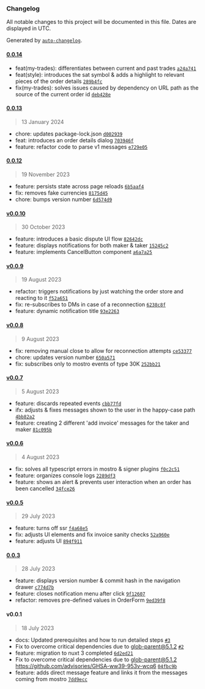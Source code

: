 ### Changelog

All notable changes to this project will be documented in this file. Dates are displayed in UTC.

Generated by [`auto-changelog`](https://github.com/CookPete/auto-changelog).

#### [0.0.14](https://github.com/MostroP2P/mostro-web/compare/0.0.13...0.0.14)

- feat(my-trades): differentiates between current and past trades [`a24a741`](https://github.com/MostroP2P/mostro-web/commit/a24a741b4de24b4b023c70fb51175c0cccfb854f)
- feat(style): introduces the sat symbol & adds a highlight to relevant pieces of the order details [`289b4fc`](https://github.com/MostroP2P/mostro-web/commit/289b4fc916a83fec1a0664ec3b2e534ef05a2315)
- fix(my-trades): solves issues caused by dependency on URL path as the source of the current order id [`deb428e`](https://github.com/MostroP2P/mostro-web/commit/deb428ed15df0f5d9d141023e4f3159204e44bbc)

#### [0.0.13](https://github.com/MostroP2P/mostro-web/compare/0.0.12...0.0.13)

> 13 January 2024

- chore: updates package-lock.json [`d002939`](https://github.com/MostroP2P/mostro-web/commit/d0029392217c52170de017780e50b1cfd783d8d3)
- feat: introduces an order details dialog [`703946f`](https://github.com/MostroP2P/mostro-web/commit/703946ff1e1c4088600c4f9f05a820e78174fcdd)
- feature: refactor code to parse v1 messages [`e729e05`](https://github.com/MostroP2P/mostro-web/commit/e729e05346925ce57d7740c698748baa6cffbae6)

#### [0.0.12](https://github.com/MostroP2P/mostro-web/compare/v0.0.10...0.0.12)

> 19 November 2023

- feature: persists state across page reloads [`6b5aaf4`](https://github.com/MostroP2P/mostro-web/commit/6b5aaf4bc624ca539250a4762dc5976dadc879c8)
- fix: removes fake currencies [`8175d45`](https://github.com/MostroP2P/mostro-web/commit/8175d4527ff5396bcea160e7052b1bfb59acd465)
- chore: bumps version number [`6d574d9`](https://github.com/MostroP2P/mostro-web/commit/6d574d97daf49a34b708f666b140a7ff92a3ead3)

#### [v0.0.10](https://github.com/MostroP2P/mostro-web/compare/v0.0.9...v0.0.10)

> 30 October 2023

- feature: introduces a basic dispute UI flow [`82642dc`](https://github.com/MostroP2P/mostro-web/commit/82642dc309f8e2869885383e4d2eceac4c8b24ec)
- feature: displays notifications for both maker & taker [`15245c2`](https://github.com/MostroP2P/mostro-web/commit/15245c2699436117af47e466edee358f8d7513a4)
- feature: implements CancelButton component [`a6a7a25`](https://github.com/MostroP2P/mostro-web/commit/a6a7a251650b99637c18245503a10c1e7804256f)

#### [v0.0.9](https://github.com/MostroP2P/mostro-web/compare/v0.0.8...v0.0.9)

> 19 August 2023

- refactor: triggers notifications by just watching the order store and reacting to it [`f52a651`](https://github.com/MostroP2P/mostro-web/commit/f52a651b0e95537b3e45ed1669afc57df70117a5)
- fix: re-subscribes to DMs in case of a reconnection [`6238c8f`](https://github.com/MostroP2P/mostro-web/commit/6238c8fc8094b4a78b6ce37b428bc49612287b50)
- feature: dynamic notification title [`93e2263`](https://github.com/MostroP2P/mostro-web/commit/93e2263622d394f444b4139ea3f79bf50f94c765)

#### [v0.0.8](https://github.com/MostroP2P/mostro-web/compare/v0.0.7...v0.0.8)

> 9 August 2023

- fix: removing manual close to allow for reconnection attempts [`ce53377`](https://github.com/MostroP2P/mostro-web/commit/ce53377f3084a99ed2b72ef0e9e3404096d5a8c7)
- chore: updates version number [`650a571`](https://github.com/MostroP2P/mostro-web/commit/650a571563ea322468f86f387f252159bf05607d)
- fix: subscribes only to mostro events of type 30K [`252bb21`](https://github.com/MostroP2P/mostro-web/commit/252bb212e04b68b9f5d466610a70f3d262ba2ca6)

#### [v0.0.7](https://github.com/MostroP2P/mostro-web/compare/v0.0.6...v0.0.7)

> 5 August 2023

- feature: discards repeated events [`cbb77fd`](https://github.com/MostroP2P/mostro-web/commit/cbb77fd98128cbf6d9c901623b0f310847c66058)
- ifx: adjusts & fixes messages shown to the user in the happy-case path [`4bb82a2`](https://github.com/MostroP2P/mostro-web/commit/4bb82a23c55fe7a4e907dba68e1ceaf25c4ad20b)
- feature: creating 2 different 'add invoice' messages for the taker and maker [`81c095b`](https://github.com/MostroP2P/mostro-web/commit/81c095b1174367a3d559e6778569ee5c977c2cbc)

#### [v0.0.6](https://github.com/MostroP2P/mostro-web/compare/v0.0.5...v0.0.6)

> 4 August 2023

- fix: solves all typescript errors in mostro & signer plugins [`f0c2c51`](https://github.com/MostroP2P/mostro-web/commit/f0c2c5105f0ae0c1aed0c2c207c95c593d69c289)
- feature: organizes console logs [`2289df3`](https://github.com/MostroP2P/mostro-web/commit/2289df35006a8259a888f45723c6e4280eeabd62)
- feature: shows an alert & prevents user interaction when an order has been cancelled [`34fce26`](https://github.com/MostroP2P/mostro-web/commit/34fce260dedfa0ee57db33574c5be8eba7a4954c)

#### [v0.0.5](https://github.com/MostroP2P/mostro-web/compare/0.0.3...v0.0.5)

> 29 July 2023

- feature: turns off ssr [`f4a68e5`](https://github.com/MostroP2P/mostro-web/commit/f4a68e5b711de11fe17878c7d8a97224d29c5acf)
- fix: adjusts UI elements and fix invoice sanity checks [`52a960e`](https://github.com/MostroP2P/mostro-web/commit/52a960e50a317398c440618779ac7c7b5b5e5b9e)
- feature: adjusts UI [`894f911`](https://github.com/MostroP2P/mostro-web/commit/894f91150ef9ffab6689246ba2d5ecdaad0e61a5)

#### [0.0.3](https://github.com/MostroP2P/mostro-web/compare/v0.0.1...0.0.3)

> 28 July 2023

- feature: displays version number & commit hash in the navigation drawer [`c774d7b`](https://github.com/MostroP2P/mostro-web/commit/c774d7b92ce6ecd8a0b0fec76da0b7db112c0920)
- feature: closes notification menu after click [`9f12607`](https://github.com/MostroP2P/mostro-web/commit/9f12607d9ffc34c90c4fb40478f6527d4f1f64c0)
- refactor: removes pre-defined values in OrderForm [`9ed39f8`](https://github.com/MostroP2P/mostro-web/commit/9ed39f8be8f64c813fe6dd957a1bb3cc5c9999cb)

#### v0.0.1

> 18 July 2023

- docs: Updated prerequisites and how to run detailed steps [`#3`](https://github.com/MostroP2P/mostro-web/pull/3)
- Fix to overcome critical dependencies due to glob-parent@5.1.2 [`#2`](https://github.com/MostroP2P/mostro-web/pull/2)
- feature: migration to nuxt 3 completed [`6d2ed21`](https://github.com/MostroP2P/mostro-web/commit/6d2ed21e20b62a8f35fdef570c3a4d6e2ffbcbd9)
- Fix to overcome critical dependencies due to glob-parent@5.1.2 https://github.com/advisories/GHSA-ww39-953v-wcq6 [`04fbc9b`](https://github.com/MostroP2P/mostro-web/commit/04fbc9bc631bf36236b262bda6db3f8a580f51bb)
- feature: adds direct message feature and links it from the messages coming from mostro [`7dd9ecc`](https://github.com/MostroP2P/mostro-web/commit/7dd9ecce4e6e6362343fcc3ff34297b6ad06b589)
